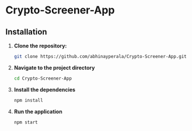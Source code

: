 # Crypto-Screener-App

## Installation

1. **Clone the repository:**

   ```bash
   git clone https://github.com/abhinayperala/Crypto-Screener-App.git

2. **Navigate to the project directory**
   
   ```bash
   cd Crypto-Screener-App

3. **Install the dependencies**

   ```bash
   npm install

4. **Run the application**

   ```bash
   npm start
